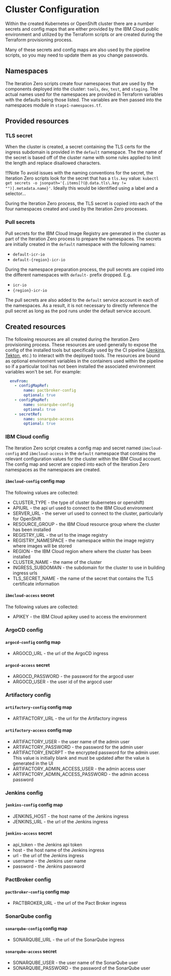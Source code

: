 # Cluster Configuration

Within the created Kubernetes or OpenShift cluster there are a number secrets and config maps that are either provided by the IBM Cloud public environment and utilized by the Terraform scripts or are created during the Terraform provisioning process.

Many of these secrets and config maps are also used by the pipeline scripts, so you may need to update them as you change passwords.

## Namespaces

The Iteration Zero scripts create four namespaces that are used by the components deployed into the cluster: `tools`, `dev`, `test`, and `staging`. The actual names used for the namespaces are provided in Terraform variables with the defaults being those listed. The variables are then passed into the namespaces module in `stage1-namespaces.tf`.

## Provided resources

### TLS secret

When the cluster is created, a secret containing the TLS certs for the ingress subdomain is provided in the `default` namespace. The the name of the secret is based off of the cluster name with some rules applied to limit the length and replace disallowed characters.

!!!Note
    To avoid issues with the naming conventions for the secret, the Iteration Zero scripts look for the secret that has a `tls.key` value: `kubectl get secrets -o jsonpath='{.items[?(@.data.tls\.key != "")].metadata.name}'`.  Ideally this would be identified using a label and a selector...

During the Iteration Zero process, the TLS secret is copied into each of the four namespaces created and used by the Iteration Zero processes.

### Pull secrets

Pull secrets for the IBM Cloud Image Registry are generated in the cluster as part of the Iteration Zero process to prepare the namespaces. The secrets are initially created in the `default` namespace with the following names:

- `default-icr-io`
- `default-{region}-icr-io`

During the namespace preparation process, the pull secrets are copied into the different namespaces with `default-` prefix dropped. E.g.

- `icr-io`
- `{region}-icr-io`

The pull secrets are also added to the `default` service account in each of the namespaces. As a result, it is not necessary to directly reference the pull secret as long as the pod runs under the default service account.

## Created resources

The following resources are all created during the Iteration Zero provisioning process. These resources
are used generally to expose the config of the installed tools but specifically used by the CI pipeline ([Jenkins](../../reference/tools/jenkins.md), [Tekton](../../reference/tools/tekton.md), etc.) to interact with the deployed tools. The resources are bound as optional environment variables in the containers used within the pipeline so if a particular tool has not been installed the associated environment variables won't be set. For example:

```yaml
  envFrom:
    - configMapRef:
        name: pactbroker-config
        optional: true
    - configMapRef:
        name: sonarqube-config
        optional: true
    - secretRef:
        name: sonarqube-access
        optional: true
```

### IBM Cloud config

The Iteration Zero script creates a config map and secret named `ibmcloud-config` and `ibmcloud-access`
in the `default` namespace that contains the relevant configuration values for the cluster within the IBM  Cloud account. The config map and secret are copied into each of the Iteration Zero namespaces as the namespaces are created.

#### `ibmcloud-config` config map

The following values are collected:

- CLUSTER_TYPE - the type of cluster (kubernetes or openshift)
- APIURL - the api url used to connect to the IBM Cloud environment
- SERVER_URL - the server url used to connect to the cluster, particularly for OpenShift
- RESOURCE_GROUP - the IBM Cloud resource group where the cluster has been installed
- REGISTRY_URL - the url to the image registry
- REGISTRY_NAMESPACE - the namespace within the image registry where images will be stored
- REGION - the IBM Cloud region where where the cluster has been installed
- CLUSTER_NAME - the name of the cluster
- INGRESS_SUBDOMAIN - the subdomain for the cluster to use in building ingress urls
- TLS_SECRET_NAME - the name of the secret that contains the TLS certificate information

#### `ibmcloud-access` secret

The following values are collected:

- APIKEY - the IBM Cloud apikey used to access the environment

### ArgoCD config

#### `argocd-config` config map

- ARGOCD_URL - the url of the ArgoCD ingress

#### `argocd-access` secret

- ARGOCD_PASSWORD - the password for the argocd user
- ARGOCD_USER - the user id of the argocd user

### Artifactory config

#### `artifactory-config` config map

- ARTIFACTORY_URL - the url for the Artifactory ingress

#### `artifactory-access` config map

- ARTIFACTORY_USER - the user name of the admin user
- ARTIFACTORY_PASSWORD - the password for the admin user
- ARTIFACTORY_ENCRPT - the encrypted password for the admin user. This value is initially blank
and must be updated after the value is generated in the UI
- ARTIFACTORY_ADMIN_ACCESS_USER - the admin access user
- ARTIFACTORY_ADMIN_ACCESS_PASSWORD - the admin access password

### Jenkins config

#### `jenkins-config` config map

- JENKINS_HOST - the host name of the Jenkins ingress
- JENKINS_URL - the url of the Jenkins ingress

#### `jenkins-access` secret

- api_token - the Jenkins api token
- host - the host name of the Jenkins ingress
- url - the url of the Jenkins ingress
- username - the Jenkins user name
- password - the Jenkins password

### PactBroker config

#### `pactbroker-config` config map

- PACTBROKER_URL - the url of the Pact Broker ingress

### SonarQube config

#### `sonarqube-config` config map

- SONARQUBE_URL - the url of the SonarQube ingress

#### `sonarqube-access` secret

- SONARQUBE_USER - the user name of the SonarQube user
- SONARQUBE_PASSWORD - the password of the SonarQube user
